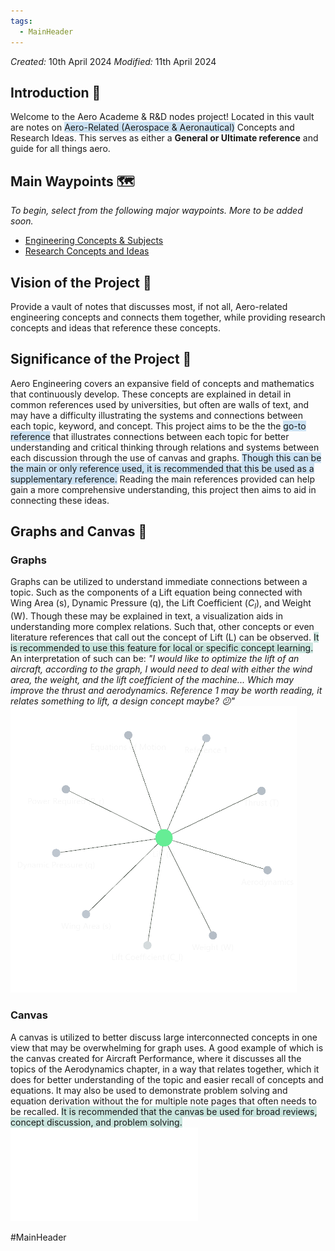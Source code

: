 ```yaml
---
tags:
  - MainHeader
---
```

*Created:* 10th April 2024
*Modified:*   11th April 2024
## Introduction 👋
Welcome to the Aero Academe & R&D nodes project! Located in this vault are notes on <span style="background:rgba(5, 117, 197, 0.2)">Aero-Related (Aerospace & Aeronautical)</span> Concepts and Research Ideas. This serves as either a **General or Ultimate reference** and guide for all things aero. 

## Main Waypoints 🗺️
*To begin, select from the following major waypoints. More to be added soon.*
- [Engineering Concepts & Subjects](./Engineering%20Concepts%20&%20Subjects.md)
- [Research Concepts and Ideas](./Research%20Concepts%20and%20Ideas.md)

## Vision of the Project 💭
Provide a vault of notes that discusses most, if not all, Aero-related engineering concepts and connects them together, while providing research concepts and ideas that reference these concepts.

## Significance of the Project 🤔
Aero Engineering covers an expansive field of concepts and mathematics that continuously develop. These concepts are explained in detail in common references used by universities, but often are walls of text, and may have a difficulty illustrating the systems and connections between each topic, keyword, and concept. 
This project aims to be the the <span style="background:rgba(5, 117, 197, 0.2)">go-to reference</span> that illustrates connections between each topic for better understanding and critical thinking through relations and systems between each discussion through the use of canvas and graphs. <span style="background:rgba(5, 117, 197, 0.2)">Though this can be the main or only reference used, it is recommended that this be used as a supplementary reference.</span> Reading the main references provided can help gain a more comprehensive understanding, this project then aims to aid in connecting these ideas.

## Graphs and Canvas 🧠
### Graphs
Graphs can be utilized to understand immediate connections between a topic. Such as the components of a Lift equation being connected with Wing Area (s), Dynamic Pressure (q), the Lift Coefficient ($C_l$), and Weight (W). Though these may be explained in text, a visualization aids in understanding more complex relations. Such that, other concepts or even literature references that call out the concept of Lift (L) can be observed. <span style="background:rgba(3, 135, 102, 0.2)">It is recommended to use this feature for local or specific concept learning.</span>
An interpretation of such can be:
	*"I would like to optimize the lift of an aircraft, according to the graph, I would need to deal with either the wind area, the weight, and the lift coefficient of the machine... Which may improve the thrust and aerodynamics. Reference 1 may be worth reading, it relates something to lift, a design concept maybe? 😕"*
![Pasted image 20240410210730](./Pasted%20image%2020240410210730.png)

### Canvas
A canvas is utilized to better discuss large interconnected concepts in one view that may be overwhelming for graph uses. A good example of which is the canvas created for Aircraft Performance, where it discusses all the topics of the Aerodynamics chapter, in a way that relates together, which it does for better understanding of the topic and easier recall of concepts and equations. It may also be used to demonstrate problem solving and equation derivation without the for multiple note pages that often needs to be recalled. <span style="background:rgba(3, 135, 102, 0.2)">It is recommended that the canvas be used for broad reviews, concept discussion, and problem solving.</span>
![Aircraft Performance Canvas.canvas](Aircraft%20Performance%20Canvas.canvas.md)

#MainHeader 